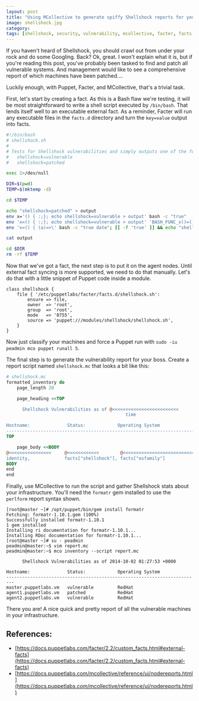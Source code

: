 ```yaml
---
layout: post
title: "Using MCollective to generate spiffy Shellshock reports for your boss"
image: shellshock.jpg
category:
tags: [shellshock, security, vulnerability, mcollective, facter, facts.d]
---
```

If you haven't heard of Shellshock, you should crawl out from under your rock
and do some Googling. Back? Ok, great. I won't explain what it is, but if you're
reading this post, you've probably been tasked to find and patch all vulnerable
systems. And management would like to see a comprehensive report of which
machines have been patched....

Luckily enough, with Puppet, Facter, and MCollective, that's a trivial task.

First, let's start by creating a fact. As this is a Bash flaw we're testing, it
will be most straightforward to write a shell script executed by `/bin/bash`. That
lends itself well to an executable external fact. As a reminder, Facter will run
any executable files in the `facts.d` directory and turn the `key=value` output
into facts.

``` bash
#!/bin/bash
# shellshock.sh
#
# Tests for Shellshock vulnerabilities and simply outputs one of the following
#   shellshock=vulnerable
#   shellshock=patched

exec 2>/dev/null

DIR=$(pwd)
TEMP=$(mktemp -d)

cd $TEMP

echo "shellshock=patched" > output
env x='() { :;}; echo shellshock=vulnerable > output' bash -c "true"
env 'x=() { :;}; echo shellshock=vulnerable > output' 'BASH_FUNC_x()=() { :;}; echo shellshock=vulnerable > output' bash -c "true"
env 'x=() { (a)=>\' bash -c "true date"; [[ -f 'true' ]] && echo "shellshock=vulnerable" > output

cat output

cd $DIR
rm -rf $TEMP
```

Now that we've got a fact, the next step is to put it on the agent nodes. Until
external fact syncing is more supported, we need to do that manually. Let's do
that with a little snippet of Puppet code inside a module.

```
class shellshock {
    file { '/etc/puppetlabs/facter/facts.d/shellshock.sh':
        ensure => file,
        owner  => 'root',
        group  => 'root',
        mode   => '0755',
        source => 'puppet:///modules/shellshock/shellshock.sh',
    }
}
```

Now just classify your machines and force a Puppet run with `sudo -iu peadmin mco puppet runall 5`.

The final step is to generate the vulnerability report for your boss. Create a
report script named `shellshock.mc` that looks a bit like this:

``` perl
# shellshock.mc
formatted_inventory do
    page_length 20

    page_heading <<TOP

      Shellshock Vulnerabilities as of @<<<<<<<<<<<<<<<<<<<<<<<<<
                                             time

Hostname:              Status:            Operating System
-------------------------------------------------------------------------
TOP

    page_body <<BODY
@<<<<<<<<<<<<<<<<     @<<<<<<<<<<<<        @<<<<<<<<<<<<<<<<<<<<<<<<<<<<<<<<
identity,             facts["shellshock"], facts["osfamily"]
BODY
end
end
```

Finally, use MCollective to run the script and gather Shellshock stats about
your infrastructure. You'll need the `formatr` gem installed to use the `perlform`
report syntax shown.

```
[root@master ~]# /opt/puppet/bin/gem install formatr
Fetching: formatr-1.10.1.gem (100%)
Successfully installed formatr-1.10.1
1 gem installed
Installing ri documentation for formatr-1.10.1...
Installing RDoc documentation for formatr-1.10.1...
[root@master ~]# su - peadmin
peadmin@master:~$ vim report.mc
peadmin@master:~$ mco inventory --script report.mc

      Shellshock Vulnerabilities as of 2014-10-02 01:27:53 +0000

Hostname:              Status:            Operating System
-------------------------------------------------------------------------
master.puppetlabs.vm   vulnerable         RedHat
agent1.puppetlabs.vm   patched            RedHat
agent2.puppetlabs.vm   vulnerable         RedHat
```

There you are! A nice quick and pretty report of all the vulnerable machines in
your infrastructure.

## References:

* [https://docs.puppetlabs.com/facter/2.2/custom_facts.html#external-facts](https://docs.puppetlabs.com/facter/2.2/custom_facts.html#external-facts)
* [https://docs.puppetlabs.com/mcollective/reference/ui/nodereports.html](https://docs.puppetlabs.com/mcollective/reference/ui/nodereports.html)
